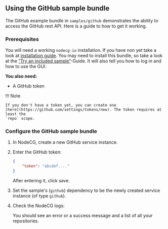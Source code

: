 ## Using the GitHub sample bundle

The GitHub example bundle in `samples/github` demonstrates the ability to access
the GitHub rest API. Here is a guide to how to get it working.

### Prerequisites

You will need a working `nodecg-io` installation. If you have non yet take a
look at [installation guide](../getting_started/install.md). You may need to
install this bundle, so take a look at the
[“Try an included sample”](../getting_started/try_example_bundle.md)-Guide. It
will also tell you how to log in and how to use the GUI.

**You also need:**

-   A GitHub token

!!! Note

    If you don't have a token yet, you can create one
    [here](https://github.com/settings/tokens/new). The token requires at least the
    `repo` scope.

### Configure the GitHub sample bundle

1. In NodeCG, create a new GitHub service instance.
2. Enter the GitHub token:

    ```json
    {
        "token": "abcdef...."
    }
    ```

    After entering it, click save.

3. Set the sample's (`github`) dependency to be the newly created service
   instance (of type `github`).
4. Check the NodeCG logs:

    You should see an error or a success message and a list of all your
    repositories.

